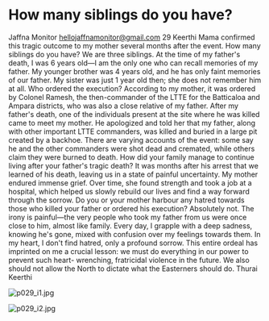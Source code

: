 # How many siblings do you have?

Jaffna Monitor
hellojaffnamonitor@gmail.com
29
Keerthi Mama confirmed this tragic outcome 
to my mother several months after the event.
How many siblings do you have?
We are three siblings. At the time of my 
father's death, I was 6 years old—I am the only 
one who can recall memories of my father. 
My younger brother was 4 years old, and he 
has only faint memories of our father. My 
sister was just 1 year old then; she does not 
remember him at all.
Who ordered the execution?
According to my mother, it was ordered by 
Colonel Ramesh, the then-commander of the 
LTTE for the Batticaloa and Ampara districts, 
who was also a close relative of my father. 
After my father's death, one of the individuals 
present at the site where he was killed came 
to meet my mother. He apologized and told 
her that my father, along with other important 
LTTE commanders, was killed and buried 
in a large pit created by a backhoe. There are 
varying accounts of the event: 
some say he and the other 
commanders were shot dead 
and cremated, while others 
claim they were burned to 
death. 
How did your family 
manage to continue 
living after your father's 
tragic death?
It was months after his arrest 
that we learned of his death, 
leaving us in a state of painful 
uncertainty. My mother 
endured immense grief. Over time, she found 
strength and took a job at a hospital, which 
helped us slowly rebuild our lives and find a 
way forward through the sorrow.
Do you or your mother harbour 
any hatred towards those who 
killed your father or ordered his 
execution?
Absolutely not. The irony is 
painful—the very people who 
took my father from us were once 
close to him, almost like family. 
Every day, I grapple with a deep 
sadness, knowing he's gone, mixed 
with confusion over my feelings 
towards them. In my heart, I 
don't find hatred, only a profound 
sorrow. This entire ordeal has 
imprinted on me a crucial lesson: 
we must do everything in our 
power to prevent such heart-
wrenching, fratricidal violence 
in the future. We also should not 
allow the North to dictate what 
the Easterners should do.
Thurai
Keerthi

![p029_i1.jpg](images_out/010_how_many_siblings_do_you_have/p029_i1.jpg)

![p029_i2.jpg](images_out/010_how_many_siblings_do_you_have/p029_i2.jpg)

